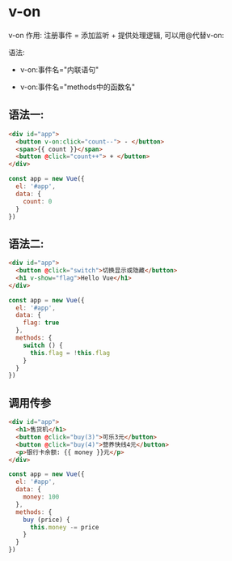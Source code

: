 # v-on

v-on 作用: 注册事件 = 添加监听 + 提供处理逻辑, 可以用@代替v-on:

语法: 
- v-on:事件名="内联语句"

- v-on:事件名="methods中的函数名"

## 语法一:

```html
<div id="app">
  <button v-on:click="count--"> - </button>
  <span>{{ count }}</span>
  <button @click="count++"> + </button>
</div>
```

```js
const app = new Vue({
  el: '#app',
  data: {
    count: 0
  }
})
```

## 语法二:

```html
<div id="app">
  <button @click="switch">切换显示或隐藏</button>
  <h1 v-show="flag">Hello Vue</h1>
</div>
```

```js
const app = new Vue({
  el: '#app',
  data: {
    flag: true
  },
  methods: {
    switch () {
      this.flag = !this.flag
    }
  }
})
```

## 调用传参

```html
<div id="app">
  <h1>售货机</h1>
  <button @click="buy(3)">可乐3元</button>
  <button @click="buy(4)">营养快线4元</button>
  <p>银行卡余额: {{ money }}元</p>
</div>
```

```js
const app = new Vue({
  el: '#app',
  data: {
    money: 100
  },
  methods: {
    buy (price) {
      this.money -= price
    }
  }
})
```
